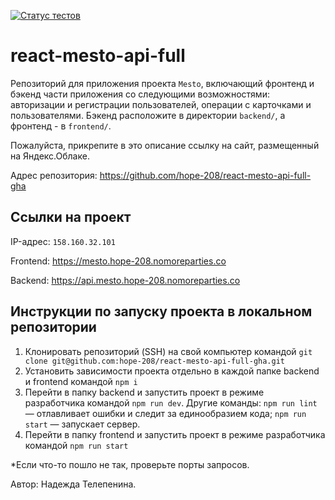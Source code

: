 [![Статус тестов](../../actions/workflows/tests.yml/badge.svg)](../../actions/workflows/tests.yml)

# react-mesto-api-full
Репозиторий для приложения проекта `Mesto`, включающий фронтенд и бэкенд части приложения со следующими возможностями: авторизации и регистрации пользователей, операции с карточками и пользователями. Бэкенд расположите в директории `backend/`, а фронтенд - в `frontend/`. 
  
Пожалуйста, прикрепите в это описание ссылку на сайт, размещенный на Яндекс.Облаке.

Адрес репозитория: https://github.com/hope-208/react-mesto-api-full-gha

## Ссылки на проект

IP-адрес: `158.160.32.101`

Frontend: https://mesto.hope-208.nomoreparties.co

Backend: https://api.mesto.hope-208.nomoreparties.co

## Инструкции по запуску проекта в локальном репозитории

1. Клонировать репозиторий (SSH) на свой компьютер командой `git clone git@github.com:hope-208/react-mesto-api-full-gha.git`
2. Установить зависимости проекта отдельно в каждой папке backend и frontend командой `npm i`
3. Перейти в папку backend и запустить проект в режиме разработчика командой `npm run dev`. 
Другие команды:
`npm run lint` — отлавливает ошибки и следит за единообразием кода;
`npm run start` — запускает сервер.
4. Перейти в папку frontend и запустить проект в режиме разработчика командой `npm run start`

*Если что-то пошло не так, проверьте порты запросов.

Автор: Надежда Телепенина.